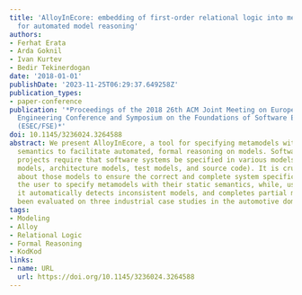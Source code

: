 ```yaml
---
title: 'AlloyInEcore: embedding of first-order relational logic into meta-object facility
  for automated model reasoning'
authors:
- Ferhat Erata
- Arda Goknil
- Ivan Kurtev
- Bedir Tekinerdogan
date: '2018-01-01'
publishDate: '2023-11-25T06:29:37.649258Z'
publication_types:
- paper-conference
publication: '*Proceedings of the 2018 26th ACM Joint Meeting on European Software
  Engineering Conference and Symposium on the Foundations of Software Engineering
  (ESEC/FSE)*'
doi: 10.1145/3236024.3264588
abstract: We present AlloyInEcore, a tool for specifying metamodels with their static
  semantics to facilitate automated, formal reasoning on models. Software development
  projects require that software systems be specified in various models (e.g., requirements
  models, architecture models, test models, and source code). It is crucial to reason
  about those models to ensure the correct and complete system specifications. AlloyInEcore~allows
  the user to specify metamodels with their static semantics, while, using the semantics,
  it automatically detects inconsistent models, and completes partial models. It has
  been evaluated on three industrial case studies in the automotive domain (https://modelwriter.github.io/AlloyInEcore/).
tags:
- Modeling
- Alloy
- Relational Logic
- Formal Reasoning
- KodKod
links:
- name: URL
  url: https://doi.org/10.1145/3236024.3264588
---
```

